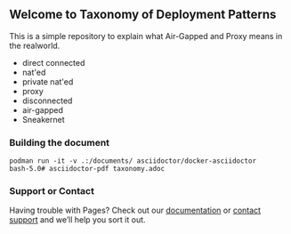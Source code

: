## Welcome to Taxonomy of Deployment Patterns

This is a simple repository to explain what Air-Gapped and Proxy means in the realworld. 


* direct connected
* nat'ed
* private nat'ed
* proxy
* disconnected
* air-gapped
* Sneakernet

### Building the document

```
podman run -it -v .:/documents/ asciidoctor/docker-asciidoctor
bash-5.0# asciidoctor-pdf taxonomy.adoc
```

### Support or Contact

Having trouble with Pages? Check out our [documentation](https://help.github.com/categories/github-pages-basics/) or [contact support](https://github.com/contact) and we’ll help you sort it out.
